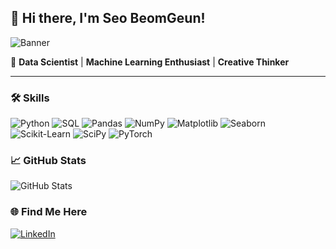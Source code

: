 ## 👋 Hi there, I'm Seo BeomGeun!

![Banner](https://path_to_your_banner_image)

🌈 **Data Scientist** | **Machine Learning Enthusiast** | **Creative Thinker**

---
### 🛠️ Skills
![Python](https://img.shields.io/badge/Python-3776AB?style=for-the-badge&logo=python&logoColor=white)
![SQL](https://img.shields.io/badge/SQL-4479A1?style=for-the-badge&logo=postgresql&logoColor=white)
![Pandas](https://img.shields.io/badge/Pandas-150458?style=for-the-badge&logo=pandas&logoColor=white)
![NumPy](https://img.shields.io/badge/NumPy-013243?style=for-the-badge&logo=numpy&logoColor=white)
![Matplotlib](https://img.shields.io/badge/Matplotlib-FF4F00?style=for-the-badge&logo=matplotlib&logoColor=white)
![Seaborn](https://img.shields.io/badge/Seaborn-3776AB?style=for-the-badge&logoColor=white)
![Scikit-Learn](https://img.shields.io/badge/Scikit--Learn-F7931E?style=for-the-badge&logo=scikit-learn&logoColor=white)
![SciPy](https://img.shields.io/badge/SciPy-8CAAE6?style=for-the-badge&logo=scipy&logoColor=white)
![PyTorch](https://img.shields.io/badge/PyTorch-EE4C2C?style=for-the-badge&logo=pytorch&logoColor=white)

### 📈 GitHub Stats
![GitHub Stats](https://github-readme-stats.vercel.app/api?username=SeoBeomGeun&show_icons=true&theme=radical)

### 🌐 Find Me Here
[![LinkedIn](https://img.shields.io/badge/LinkedIn-0077B5?style=for-the-badge&logo=linkedin&logoColor=white)](https://linkedin.com/in/SeoBeomGeun)

